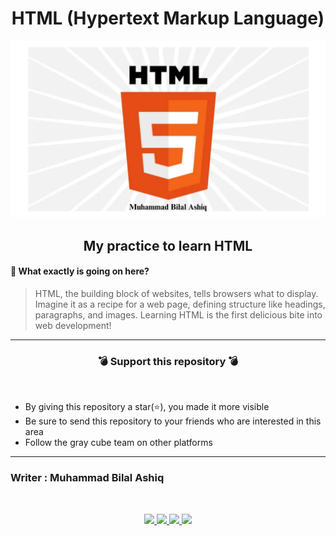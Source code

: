 <h1 align="center"> HTML (Hypertext Markup Language)  </h1>

![Muhammad Bilal Ashiq](Source/Bilal.png)

<h2 align="center"> My practice to learn HTML </h2>

#### 🔷 What exactly is going on here?
>HTML, the building block of websites, tells browsers what to display. Imagine it as a recipe for a web page, defining structure like headings, paragraphs, and images. Learning HTML is the first delicious bite into web development!
***


<h3 align="center">💣 Support this repository 💣</h3>
<br />

- By giving this repository a star(⭐️), you made it more visible
- Be sure to send this repository to your friends who are interested in this area
- Follow the gray cube team on other platforms

***
### Writer : Muhammad Bilal Ashiq 

<br />

<p align="center">
  <a href="https://github.com/thecallmeBilalAshiq">
    <img src="https://skillicons.dev/icons?i=github" />
  </a>
  <a href="https://www.linkedin.com/in/bilal-ashiq/">
    <img src="https://skillicons.dev/icons?i=linkedin" />
  </a>
    <a href="bashiq031@gmail.com">
    <img src="https://skillicons.dev/icons?i=gmail" />
  </a>
    <a href="https://www.instagram.com/theycallme_bilal_ashiq/">
    <img src="https://skillicons.dev/icons?i=instagram" />
      
  </a>
  
</p>


